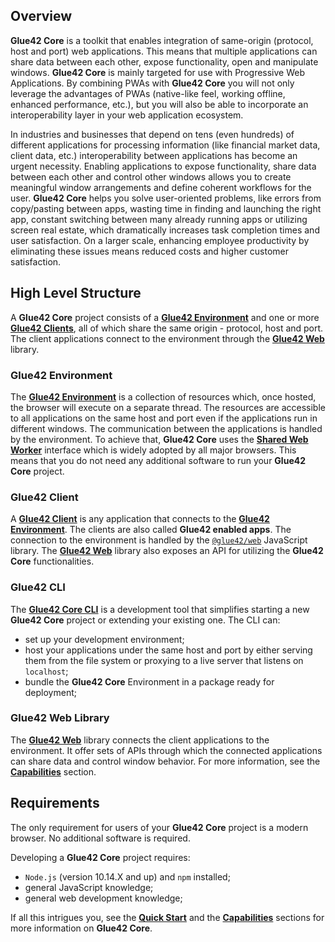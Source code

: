 ## Overview

**Glue42 Core** is a toolkit that enables integration of same-origin (protocol, host and port) web applications. This means that multiple applications can share data between each other, expose functionality, open and manipulate windows. **Glue42 Core** is mainly targeted for use with Progressive Web Applications. By combining PWAs with **Glue42 Core** you will not only leverage the advantages of PWAs (native-like feel, working offline, enhanced performance, etc.), but you will also be able to incorporate an interoperability layer in your web application ecosystem. 

In industries and businesses that depend on tens (even hundreds) of different applications for processing information (like financial market data, client data, etc.) interoperability between applications has become an urgent necessity. Enabling applications to expose functionality, share data between each other and control other windows allows you to create meaningful window arrangements and define coherent workflows for the user. **Glue42 Core** helps you solve user-oriented problems, like errors from copy/pasting between apps, wasting time in finding and launching the right app, constant switching between many already running apps or utilizing screen real estate, which dramatically increases task completion times and user satisfaction. On a larger scale, enhancing employee productivity by eliminating these issues means reduced costs and higher customer satisfaction.  

## High Level Structure

A **Glue42 Core** project consists of a [**Glue42 Environment**](../core-concepts/environment/overview/index.html) and one or more [**Glue42 Clients**](../core-concepts/glue42-client/overview/index.html), all of which share the same origin - protocol, host and port. The client applications connect to the environment through the [**Glue42 Web**](../../reference/core/latest/glue42%20web/index.html) library.

### Glue42 Environment

The [**Glue42 Environment**](../core-concepts/environment/overview/index.html) is a collection of resources which, once hosted, the browser will execute on a separate thread.  The resources are accessible to all applications on the same host and port even if the applications run in different windows. The communication between the applications is handled by the environment. To achieve that, **Glue42 Core** uses the [**Shared Web Worker**](https://developer.mozilla.org/en-US/docs/Web/API/SharedWorker) interface which is widely adopted by all major browsers. This means that you do not need any additional software to run your **Glue42 Core** project.

### Glue42 Client

A [**Glue42 Client**](../core-concepts/glue42-client/overview/index.html) is any application that connects to the [**Glue42 Environment**](../core-concepts/environment/overview/index.html). The clients are also called **Glue42 enabled apps**. The connection to the environment is handled by the [`@glue42/web`](https://www.npmjs.com/package/@glue42/web) JavaScript library. The [**Glue42 Web**](../../reference/core/latest/glue42%20web/index.html) library also exposes an API for utilizing the **Glue42 Core** functionalities.

### Glue42 CLI

The [**Glue42 Core CLI**](../core-concepts/cli/index.html) is a development tool that simplifies starting a new **Glue42 Core** project or extending your existing one. The CLI can:
- set up your development environment;
- host your applications under the same host and port by either serving them from the file system or proxying to a live server that listens on `localhost`;
- bundle the **Glue42 Core** Environment in a package ready for deployment;

### Glue42 Web Library

The [**Glue42 Web**](../../reference/core/latest/glue42%20web/index.html) library connects the client applications to the environment. It offer sets of APIs through which the connected applications can share data and control window behavior. For more information, see the [**Capabilities**](../capabilities/overview/index.html) section.

## Requirements

The only requirement for users of your **Glue42 Core** project is a modern browser. No additional software is required.

Developing a **Glue42 Core** project requires:
- `Node.js` (version 10.14.X and up) and `npm` installed;
- general JavaScript knowledge;
- general web development knowledge;

If all this intrigues you, see the [**Quick Start**](../getting-started/quick-start/index.html) and the [**Capabilities**](../capabilities/overview/index.html) sections for more information on **Glue42 Core**.